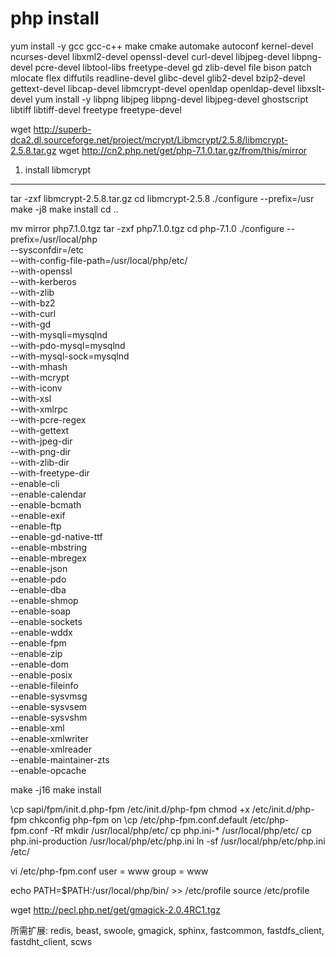 php install
===========

yum install -y gcc gcc-c++  make cmake automake autoconf kernel-devel ncurses-devel libxml2-devel openssl-devel curl-devel libjpeg-devel libpng-devel  pcre-devel libtool-libs freetype-devel gd zlib-devel file bison patch mlocate flex diffutils   readline-devel glibc-devel glib2-devel bzip2-devel gettext-devel libcap-devel libmcrypt-devel openldap openldap-devel libxslt-devel
yum install -y libpng libjpeg libpng-devel libjpeg-devel ghostscript libtiff libtiff-devel freetype freetype-devel

wget http://superb-dca2.dl.sourceforge.net/project/mcrypt/Libmcrypt/2.5.8/libmcrypt-2.5.8.tar.gz
wget http://cn2.php.net/get/php-7.1.0.tar.gz/from/this/mirror
1. install libmcrypt
--------------------
tar -zxf libmcrypt-2.5.8.tar.gz
cd libmcrypt-2.5.8
./configure --prefix=/usr
make -j8
make install
cd ..

mv mirror php7.1.0.tgz
tar -zxf php7.1.0.tgz
cd php-7.1.0
./configure --prefix=/usr/local/php \
--sysconfdir=/etc \
--with-config-file-path=/usr/local/php/etc/ \
--with-openssl \
--with-kerberos \
--with-zlib \
--with-bz2 \
--with-curl \
--with-gd \
--with-mysqli=mysqlnd \
--with-pdo-mysql=mysqlnd \
--with-mysql-sock=mysqlnd \
--with-mhash \
--with-mcrypt \
--with-iconv \
--with-xsl \
--with-xmlrpc \
--with-pcre-regex \
--with-gettext \
--with-jpeg-dir \
--with-png-dir \
--with-zlib-dir \
--with-freetype-dir \
--enable-cli \
--enable-calendar \
--enable-bcmath \
--enable-exif \
--enable-ftp \
--enable-gd-native-ttf \
--enable-mbstring \
--enable-mbregex \
--enable-json \
--enable-pdo \
--enable-dba \
--enable-shmop \
--enable-soap \
--enable-sockets \
--enable-wddx \
--enable-fpm \
--enable-zip \
--enable-dom \
--enable-posix \
--enable-fileinfo \
--enable-sysvmsg \
--enable-sysvsem \
--enable-sysvshm \
--enable-xml \
--enable-xmlwriter \
--enable-xmlreader \
--enable-maintainer-zts \
--enable-opcache

make -j16
make install

\cp sapi/fpm/init.d.php-fpm /etc/init.d/php-fpm 
chmod +x /etc/init.d/php-fpm 
chkconfig php-fpm on
\cp /etc/php-fpm.conf.default /etc/php-fpm.conf -Rf
mkdir /usr/local/php/etc/
cp php.ini-* /usr/local/php/etc/
cp php.ini-production /usr/local/php/etc/php.ini
ln -sf /usr/local/php/etc/php.ini /etc/

vi /etc/php-fpm.conf
user = www
group = www

echo PATH=$PATH:/usr/local/php/bin/ >> /etc/profile
source /etc/profile

wget http://pecl.php.net/get/gmagick-2.0.4RC1.tgz

所需扩展:
redis, beast, swoole, gmagick, sphinx, fastcommon, fastdfs_client, fastdht_client, scws
